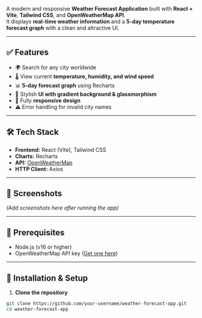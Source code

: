 A modern and responsive **Weather Forecast Application** built with **React + Vite**, **Tailwind CSS**, and **OpenWeatherMap API**.  
It displays **real-time weather information** and a **5-day temperature forecast graph** with a clean and attractive UI.

---

## ✅ Features
- 🌍 Search for any city worldwide
- 🌡 View current **temperature, humidity, and wind speed**
- 📊 **5-day forecast graph** using Recharts
- 🎨 Stylish **UI with gradient background & glassmorphism**
- 📱 Fully **responsive design**
- ⚠ Error handling for invalid city names

---

## 🛠 Tech Stack
- **Frontend:** React (Vite), Tailwind CSS
- **Charts:** Recharts
- **API:** [OpenWeatherMap](https://openweathermap.org/)
- **HTTP Client:** Axios

---

## 📸 Screenshots
*(Add screenshots here after running the app)*

---

## 🔑 Prerequisites
- Node.js (v16 or higher)
- OpenWeatherMap API key ([Get one here](https://openweathermap.org/api))

---

## 🚀 Installation & Setup
1. **Clone the repository**
```bash
git clone https://github.com/your-username/weather-forecast-app.git
cd weather-forecast-app
